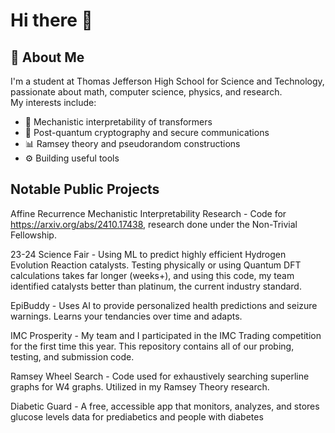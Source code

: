 # Hi there 👋

## 🧬 About Me

I'm a student at Thomas Jefferson High School for Science and Technology, passionate about math, computer science, physics, and research.  
My interests include:
- 🧠 Mechanistic interpretability of transformers
- 🔐 Post-quantum cryptography and secure communications
- 📊 Ramsey theory and pseudorandom constructions
- ⚙️ Building useful tools

## Notable Public Projects

Affine Recurrence Mechanistic Interpretability Research - Code for https://arxiv.org/abs/2410.17438, research done under the Non-Trivial Fellowship.

23-24 Science Fair - Using ML to predict highly efficient Hydrogen Evolution Reaction catalysts. Testing physically or using Quantum DFT calculations takes far longer (weeks+), and using this code, my team identified catalysts better than platinum, the current industry standard.

EpiBuddy -  Uses AI to provide personalized health predictions and seizure warnings. Learns your tendancies over time and adapts.

IMC Prosperity - My team and I participated in the IMC Trading competition for the first time this year. This repository contains all of our probing, testing, and submission code.

Ramsey Wheel Search - Code used for exhaustively searching superline graphs for W4 graphs. Utilized in my Ramsey Theory research.

Diabetic Guard - A free, accessible app that monitors, analyzes, and stores glucose levels data for prediabetics and people with diabetes




<!--
**alexanderwgu/alexanderwgu** is a ✨ _special_ ✨ repository because its `README.md` (this file) appears on your GitHub profile.

Here are some ideas to get you started:

- 🔭 I’m currently working on ...
- 🌱 I’m currently learning ...
- 👯 I’m looking to collaborate on ...
- 🤔 I’m looking for help with ...
- 💬 Ask me about ...
- 📫 How to reach me: ...
- 😄 Pronouns: ...
- ⚡ Fun fact: ...
-->
